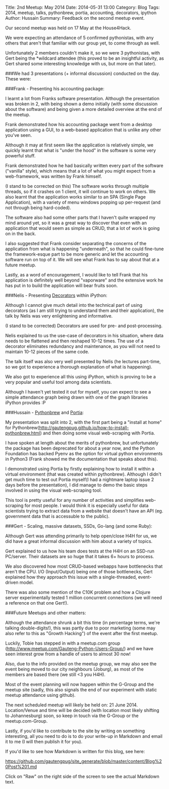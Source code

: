 Title: 2nd Meetup: May 2014
Date: 2014-05-31 13:00
Category: Blog
Tags: 2014, meetup, talks, pythonbrew, portia, accounting, decorators, ipython
Author: Hussain
Summary: Feedback on the second meetup event.

Our second meetup was held on 17 May at the House4Hack.

We were expecting an attendance of 5 confirmed pythonistas, with any others that aren't that familiar with our group yet, to come through as well.

Unfortunately 2 members couldn't make it, so we were 3 pythonistas, with Gert being the *wildcard attendee (this proved to be an insightful activity, as Gert shared some interesting knowledge with us, but more on that later).

###We had 3 presentations (+ informal discussion) conducted on the day. These were:

###Frank - Presenting his accounting package:

I learnt a lot from Franks software presentation. Although the presentation was broken in 2, with being shown a demo initially (with some discussion about the software) and being given a more detailed overview at the end of the meetup.

Frank demonstrated how his accounting package went from a desktop application using a GUI, to a web-based application that is unlike any other you've seen.

Although it may at first seem like the application is relatively simple, we quickly learnt that what is "under the hood" in the software is some very powerful stuff.

Frank demonstrated how he had basically written every part of the software ("vanilla" style), which means that a lot of what you might expect from a web-framework, was written by Frank himself.

(I stand to be corrected on this) The software works through multiple threads, so if it crashes on 1 client, it will continue to work on others. We also learnt that the application works similar to an SPA (Single Page Application), with a variety of menu windows popping up per-request (and not through being hard-coded).

The software also had some other parts that I haven't quite wrapped my mind around yet, so it was a great way to discover that even with an application that would seem as simple as CRUD, that a lot of work is going on in the back.

I also suggested that Frank consider separating the concerns of the application from what is happening "underneath", so that he could fine-tune the framework-esque part to be more generic and let the accounting software run on top of it. We will see what Frank has to say about that at a future meetup.

Lastly, as a word of encouragement, I would like to tell Frank that his application is definitely well beyond "vaporware" and the extensive work he has put in to build the application will bear fruits soon.


###Nelis - Presenting [Decorators](http://tooblippe.github.io/insightstack-blog/2014/05/05/decorators/) within iPython:

Although I cannot give much detail into the technical part of using decorators (as I am still trying to understand them and their application), the talk by Nelis was very enlightening and informative.

(I stand to be corrected) Decorators are used for pre- and post-processing.

Nelis explained to us the use-case of decorators in his situation, where data needs to be flattened and then reshaped 10-12 times. The use of a decorator eliminates redundancy and maintenance, as you will not need to maintain 10-12 pieces of the same code.

The talk itself was also very well presented by Nelis (he lectures part-time, so we got to experience a thorough explanation of what is happening).

We also got to experience all this using iPython, which is proving to be a very popular and useful tool among data scientists.

Although I haven't yet tested it out for myself, you can expect to see a simple attendance graph being drawn with one of the graph libraries iPython provides :P

###Hussain - [Pythonbrew](https://github.com/utahta/pythonbrew) and [Portia](https://github.com/scrapinghub/portia):

My presentation was split into 2, with the first part being a "install at home" for Pythonbrew(http://gautengpug.github.io/how-to-install-pythonbrew.html) and then doing some visual web-scraping with Portia.

I have spoken at length about the merits of pythonbrew, but unfortunately the package has been deprecated for about a year now, and the Python Foundation has backed Pyenv as the option for virtual python environments in Python3 (Frank showed me the documentation that speaks about this).

I demonstrated using Portia by firstly explaining how to install it within a virtual environment (that was created within pythonbrew). Although I didn't get much time to test out Portia myself(I had a nightmare laptop issue 2 days before the presentation), I did manage to demo the basic steps involved in using the visual web-scraping tool.

This tool is pretty useful for any number of activities and simplifies web-scraping for most people. I would think it is especially useful for data scientists trying to extract data from a website that doesn't have an API (eg. government data that is accessuble to the public).

###Gert - Scaling, massive datasets, SSDs, Go-lang (and some Ruby):

Although Gert was attending primarily to help open/close H4H for us, we did have a great informal discussion with him about a variety of topics.

Gert explained to us how his team does tests at the H4H on an SSD-run PC/server. Their datasets are so huge that it takes 6+ hours to process.

We also discovered how most CRUD-based webapps have bottlenecks that aren't the CPU. I/O (Input/Output) being one of those bottlenecks, Gert explained how they approach this issue with a single-threaded, event-driven model.

There was also some mention of the C10K problem and how a Clojure server experimentally tested 1 million concurrent connections (we will need a reference on that one Gert!).

###Future Meetups and other matters:

Although the attendance shrunk a bit this time (in percentage terms, we're talking double-digits!), this was partly due to poor marketing (some may also refer to this as "Growth Hacking") of the event after the first meetup.

Luckily, Tobie has stepped in with a meetup.com group (http://www.meetup.com/Gauteng-Python-Users-Group/) and we have seen interest grow from a handle of users to almost 30 now!

Also, due to the info provided on the meetup group, we may also see the event being moved to our city neighbours (Joburg), as most of the members are based there (we still <3 you H4H).

Most of the event planning will now happen within the G-Group and the meetup site (sadly, this also signals the end of our experiment with static meetup attendance using github).

The next scheduled meetup will likely be held on: 21 June 2014.
Location/Venue and time will be decided (with location most likely shifting to Johannesburg) soon, so keep in touch via the G-Group or the meetup.com-Group.


Lastly, if you'd like to contribute to the site by writing on something interesting, all you need to do is to do your write-up in Markdown and email it to me (I will then publish it for you).

If you'd like to see how Markdown is written for this blog, see here:

https://github.com/gautengpug/site_generate/blob/master/content/Blog%20Post%201.md

Click on "Raw" on the right side of the screen to see the actual Markdown text.
